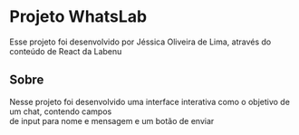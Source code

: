 # Projeto WhatsLab

Esse projeto foi desenvolvido por Jéssica Oliveira de Lima, através do conteúdo de React da Labenu

## Sobre

Nesse projeto foi desenvolvido uma interface interativa como o objetivo de um chat, contendo campos \
de input para nome e mensagem e um botão de enviar

